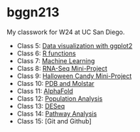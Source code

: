 # bggn213
My classwork for W24 at UC San Diego.

- Class 5: [Data visualization with ggplot2](https://github.com/r88ngg/bggn213/blob/main/class05/class05.pdf)
- Class 6: [R functions](https://github.com/r88ngg/bggn213/blob/main/class06/class06.pdf)
- Class 7: [Machine Learning](https://github.com/r88ngg/bggn213/blob/main/class07/class07_machinelearning_1.pdf)
- Class 8: [RNA-Seq Mini-Project](https://github.com/r88ngg/bggn213/blob/main/class08/class08_mini_project.pdf)
- Class 9: [Halloween Candy Mini-Project](https://github.com/r88ngg/bggn213/blob/main/class10/class09-mini-project.pdf)
- Class 10: [PDB and Molstar](https://github.com/r88ngg/bggn213/blob/main/class10/class10.pdf) 
- Class 11: [AlphaFold](https://github.com/r88ngg/bggn213/blob/main/class11/class11.pdf)
- Class 12: [Population Analysis](https://github.com/r88ngg/bggn213/blob/main/class12/class12_q13_14.pdf)
- Class 13: [DESeq](https://github.com/r88ngg/bggn213/blob/main/class13/class13.pdf)
- Class 14: [Pathway Analysis](https://github.com/r88ngg/bggn213/blob/main/class14/class14.pdf)
- Class 15: [Git and Github]
